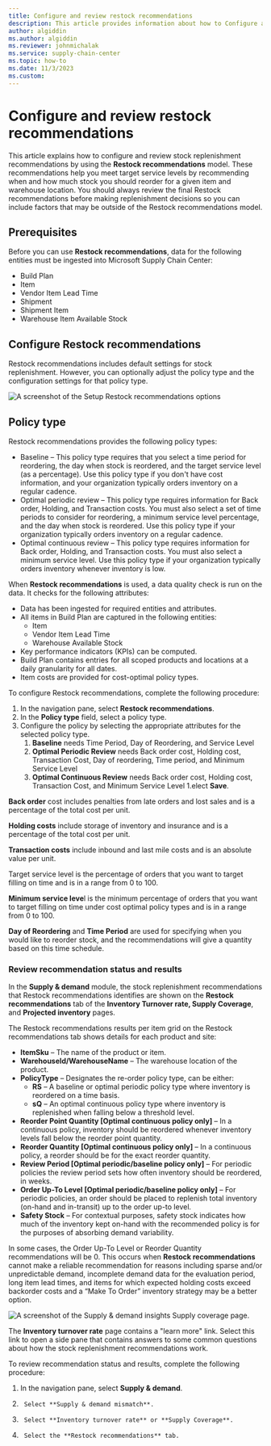 ```yaml
---
title: Configure and review restock recommendations
description: This article provides information about how to Configure and review restock recommendations using Microsoft Supply Chain Center.
author: algiddin
ms.author: algiddin
ms.reviewer: johnmichalak
ms.service: supply-chain-center
ms.topic: how-to
ms.date: 11/3/2023
ms.custom:
---
```


# Configure and review restock recommendations
This article explains how to configure and review stock replenishment recommendations by using the **Restock recommendations** model. These recommendations help you meet target service levels by recommending when and how much stock you should reorder for a given item and warehouse location. You should always review the final Restock recommendations before making replenishment decisions so you can include factors that may be outside of the Restock recommendations model. 

## Prerequisites
Before you can use **Restock recommendations**, data for the following entities must be ingested into Microsoft Supply Chain Center:

- Build Plan
- Item
- Vendor Item Lead Time
- Shipment
- Shipment Item
- Warehouse Item Available Stock

## Configure Restock recommendations
Restock recommendations includes default settings for stock replenishment. However, you can optionally adjust the policy type and the configuration settings for that policy type.

![A screenshot of the Setup Restock recommendations options](//:0)

## Policy type
Restock recommendations provides the following policy types:

- Baseline – This policy type requires that you select a time period for reordering, the day when stock is reordered, and the target service level (as a percentage). Use this policy type if you don't have cost information, and your organization typically orders inventory on a regular cadence.
- Optimal periodic review – This policy type requires information for Back order, Holding, and Transaction costs. You must also select a set of time periods to consider for reordering, a minimum service level percentage, and the day when stock is reordered. Use this policy type if your organization typically orders inventory on a regular cadence.
- Optimal continuous review – This policy type requires information for Back order, Holding, and Transaction costs. You must also select a minimum service level. Use this policy type if your organization typically orders inventory whenever inventory is low.

When **Restock recommendations** is used, a data quality check is run on the data. It checks for the following attributes:

- Data has been ingested for required entities and attributes.
- All items in Build Plan are captured in the following entities:
  - Item
  - Vendor Item Lead Time
  - Warehouse Available Stock
- Key performance indicators (KPIs) can be computed.
- Build Plan contains entries for all scoped products and locations at a daily granularity for all dates.
- Item costs are provided for cost-optimal policy types.

To configure Restock recommendations, complete the following procedure:

1. In the navigation pane, select **Restock recommendations**.
1. In the **Policy type** field, select a policy type.
1. Configure the policy by selecting the appropriate attributes for the selected policy type.
   1. **Baseline** needs Time Period, Day of Reordering, and Service Level
   1. **Optimal Periodic Review** needs Back order cost, Holding cost, Transaction Cost, Day of reordering, Time period, and Minimum Service Level
   1. **Optimal Continuous Review** needs Back order cost, Holding cost, Transaction Cost, and Minimum Service Level
1.elect **Save**.

**Back order** cost includes penalties from late orders and lost sales and is a percentage of the total cost per unit.

**Holding costs** include storage of inventory and insurance and is a percentage of the total cost per unit.

**Transaction costs** include inbound and last mile costs and is an absolute value per unit.

Target service level is the percentage of orders that you want to target filling on time and is in a range from 0 to 100.

**Minimum service leve**l is the minimum percentage of orders that you want to target filling on time under cost optimal policy types and is in a range from 0 to 100.

**Day of Reordering** and **Time Period** are used for specifying when you would like to reorder stock, and the recommendations will give a quantity based on this time schedule.

### Review recommendation status and results

In the **Supply & demand** module, the stock replenishment recommendations that Restock recommendations identifies are shown on the **Restock recommendations** tab of the **Inventory Turnover rate, Supply Coverage**, and **Projected inventory** pages.

The Restock recommendations results per item grid on the Restock recommendations tab shows details for each product and site:

- **ItemSku** – The name of the product or item.
- **WarehouseId/WarehouseName** – The warehouse location of the product.
- **PolicyType** – Designates the re-order policy type, can be either:
  - **RS** – A baseline or optimal periodic policy type where inventory is reordered on a time basis.
  - **sQ** – An optimal continuous policy type where inventory is replenished when falling below a threshold level.
- **Reorder Point Quantity \[Optimal continuous policy only\]** – In a continuous policy, inventory should be reordered whenever inventory levels fall below the reorder point quantity.
- **Reorder Quantity \[Optimal continuous policy only\]** – In a continuous policy, a reorder should be for the exact reorder quantity.
- **Review Period \[Optimal periodic/baseline policy only\]** – For periodic policies the review period sets how often inventory should be reordered, in weeks.
- **Order Up-To Level \[Optimal periodic/baseline policy only\]** – For periodic policies, an order should be placed to replenish total inventory (on-hand and in-transit) up to the order up-to level.
- **Safety Stock** – For contextual purposes, safety stock indicates how much of the inventory kept on-hand with the recommended policy is for the purposes of absorbing demand variability.

In some cases, the Order Up-To Level or Reorder Quantity recommendations will be 0. This occurs when **Restock recommendations** cannot make a reliable recommendation for reasons including sparse and/or unpredictable demand, incomplete demand data for the evaluation period, long item lead times, and items for which expected holding costs exceed backorder costs and a “Make To Order” inventory strategy may be a better option.

![A screenshot of the Supply & demand insights Supply coverage page.](//:0)

The **Inventory turnover rate** page contains a "learn more" link. Select this link to open a side pane that contains answers to some common questions about how the stock replenishment recommendations work.

To review recommendation status and results, complete the following procedure:

1. In the navigation pane, select **Supply & demand**.
1.      Select **Supply & demand mismatch**.
1.      Select **Inventory turnover rate** or **Supply Coverage**.
1.      Select the **Restock recommendations** tab.
